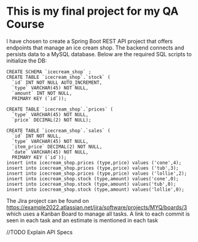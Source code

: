 # This is my final project for my QA Course

I have chosen to create a Spring Boot REST API project that offers endpoints that manage an ice cream shop. The backend connects and persists data to a MySQL database. Below are the required SQL scripts to initialize the DB:

```
CREATE SCHEMA `icecream_shop` ;
CREATE TABLE `icecream_shop`.`stock` (
  `id` INT NOT NULL AUTO_INCREMENT,
  `type` VARCHAR(45) NOT NULL,
  `amount` INT NOT NULL,
  PRIMARY KEY (`id`));

CREATE TABLE `icecream_shop`.`prices` (
  `type` VARCHAR(45) NOT NULL,
  `price` DECIMAL(2) NOT NULL);

CREATE TABLE `icecream_shop`.`sales` (
  `id` INT NOT NULL,
  `type` VARCHAR(45) NOT NULL,
  `item_price` DECIMAL(2) NOT NULL,
  `date` VARCHAR(45) NOT NULL,
  PRIMARY KEY (`id`));
insert into icecream_shop.prices (type,price) values ('cone',4);
insert into icecream_shop.prices (type,price) values ('tub',3);
insert into icecream_shop.prices (type,price) values ('lollie',2);
insert into icecream_shop.stock (type,amount) values('cone',0);
insert into icecream_shop.stock (type,amount) values('tub',0);
insert into icecream_shop.stock (type,amount) values('lollie',0);
```

The Jira project can be found on https://example2022.atlassian.net/jira/software/projects/MYQ/boards/3 which uses a Kanban Board to manage all tasks. A link to each commit is seen in each task and an estimate is mentioned in each task

//TODO Explain API Specs